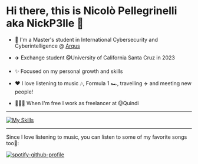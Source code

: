 # Hi there, this is Nicolò Pellegrinelli aka NickP3lle 👋

- 🤖 I'm a Master's student in International Cybersecurity and Cyberintelligence @ [Arqus](https://arqus-alliance.eu/study-in-arqus/joint-masters-programmes/master-in-cybersecurity-cyberintelligence/)

- ✈️ Exchange student @University of California Santa Cruz in 2023

- ✨ Focused on my personal growth and skills

- ❤️ I love listening to music 🎶, Formula 1 🏎️, travelling ✈️ and meeting new people!

- 👨🏻‍💻 When I'm free I work as freelancer at @Quindi

<hr>

[![My Skills](https://skillicons.dev/icons?i=apple,arduino,bash,c,cs,cpp,docker,git,github,java,js,linux,md,php,postman,py,react,ubuntu&perline=18)](https://skillicons.dev)

<hr>

Since I love listening to music, you can listen to some of my favorite songs too🥳:

[![spotify-github-profile](https://spotify-github-profile.kittinanx.com/api/view?uid=wo6p87iyopbwj5vvuarc3bwno&cover_image=true&theme=novatorem&show_offline=false&background_color=121212&interchange=true&bar_color=53b14f&bar_color_cover=false)](https://spotify-github-profile.vercel.app/api/view?uid=wo6p87iyopbwj5vvuarc3bwno&redirect=true)

<!--
- 🔭 I’m currently working on ...
- 🌱 I’m currently learning ...
- 👯 I’m looking to collaborate on ...
- 🤔 I’m looking for help with ...
- 💬 Ask me about ...
- 📫 How to reach me: ...
- 😄 Pronouns: ...
- ⚡ Fun fact: ...

![NickP3lle's Stats](https://github-readme-stats.vercel.app/api?username=NickP3lle&theme=tokyonight&show_icons=true&hide_border=false&count_private=true)

-->

